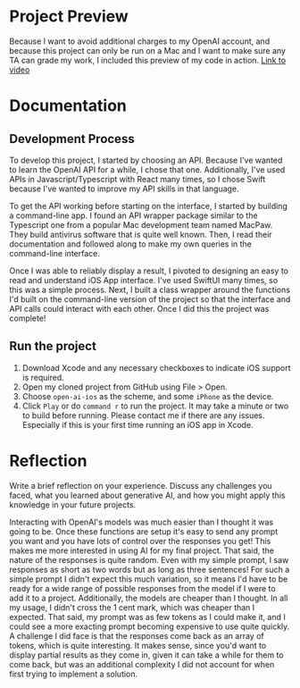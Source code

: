 # Project Preview
Because I want to avoid additional charges to my OpenAI account, and because this project can only be run on a Mac and I want to make sure any TA can grade my work, I included this preview of my code in action.
[Link to video](https://github.com/fraander/open-ai-hci/assets/57777918/9e378ebe-74e4-47ff-b8ae-db35c8a69fbe
)


# Documentation
## Development Process
To develop this project, I started by choosing an API. Because I've wanted to learn the OpenAI API for a while, I chose that one. Additionally, I've used APIs in Javascript/Typescript with React many times, so I chose Swift because I've wanted to improve my API skills in that language.

To get the API working before starting on the interface, I started by building a command-line app. I found an API wrapper package similar to the Typescript one from a popular Mac development team named MacPaw. They build antivirus software that is quite well known. Then, I read their documentation and followed along to make my own queries in the command-line interface.

Once I was able to reliably display a result, I pivoted to designing an easy to read and understand iOS App interface. I've used SwiftUI many times, so this was a simple process. Next, I built a class wrapper around the functions I'd built on the command-line version of the project so that the interface and API calls could interact with each other. Once I did this the project was complete!

## Run the project
1. Download Xcode and any necessary checkboxes to indicate iOS support is required.
2. Open my cloned project from GitHub using File > Open.
3. Choose `open-ai-ios` as the scheme, and some `iPhone` as the device.
4. Click `Play` or do `command r` to run the project. It may take a minute or two to build before running.
Please contact me if there are any issues. Especially if this is your first time running an iOS app in Xcode.

# Reflection
Write a brief reflection on your experience. Discuss any challenges you faced, what you learned about generative AI, and how you might apply this knowledge in your future projects.

Interacting with OpenAI's models was much easier than I thought it was going to be. Once these functions are setup it's easy to send any prompt you want and you have lots of control over the responses you get! This makes me more interested in using AI for my final project. That said, the nature of the responses is quite random. Even with my simple prompt, I saw responses as short as two words but as long as three sentences! For such a simple prompt I didn't expect this much variation, so it means I'd have to be ready for a wide range of possible responses from the model if I were to add it to a project. Additionally, the models are cheaper than I thought. In all my usage, I didn't cross the 1 cent mark, which was cheaper than I expected. That said, my prompt was as few tokens as I could make it, and I could see a more exacting prompt becoming expensive to use quite quickly. A challenge I did face is that the responses come back as an array of tokens, which is quite interesting. It makes sense, since you'd want to display partial results as they come in, given it can take a while for them to come back, but was an additional complexity I did not account for when first trying to implement a solution.
